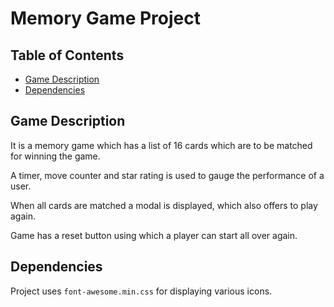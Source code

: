 # Memory Game Project

## Table of Contents

* [Game Description](#gameDescription)
* [Dependencies](#dependencies)

## Game Description

It is a memory game which has a list of 16 cards which are to be matched for winning the game.

A timer, move counter and star rating is used to gauge the performance of a user.

When all cards are matched a modal is displayed, which also offers to play again.

Game has a reset button using which a player can start all over again.

## Dependencies

Project uses `font-awesome.min.css` for displaying various icons.
